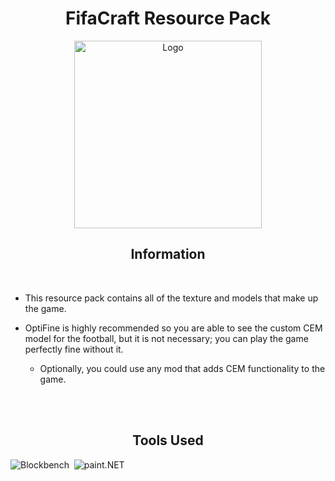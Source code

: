 <div align="center">
  
# FifaCraft Resource Pack
</div>

<div align="center">
    <img src="https://i.imgur.com/WlpWWG4.png" alt="Logo" width="300">
</div>

<div align="center">

## Information

<br>
</div>

- This resource pack contains all of the texture and models that make up the game.

- OptiFine is highly recommended so you are able to see the custom CEM model for the football, but it is not necessary; you can play the game perfectly fine without it. 
  - Optionally, you could use any mod that adds CEM functionality to the game.

<div align="center">

<br><br>


## Tools Used

</div>

![Blockbench](https://img.shields.io/badge/blockbench-%231e93d9.svg?style=for-the-badge&logo=blockbench&logoColor=white)&nbsp; 
![paint.NET](https://img.shields.io/badge/paint.net-%233232a8.svg?style=for-the-badge&logoColor=white)&nbsp; 
